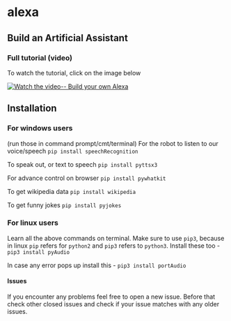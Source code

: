 # alexa
## Build an Artificial Assistant

### Full tutorial (video)
To watch the tutorial, click on the image below

[![Watch the video-- Build your own Alexa](https://drive.google.com/file/d/1uA0_LtIoMEEL3Hu6_SVgZzf9UMpLb3Ud/view?usp=sharing)](https://www.youtube.com/watch?v=e-haNpKQOt0 "Build your own Alexa")


## Installation
### For windows users
(run those in command prompt/cmt/terminal)
For the robot to listen to our voice/speech
`pip install speechRecognition`

To speak out, or text to speech
`pip install pyttsx3`

For advance control on browser
`pip install pywhatkit`

To get wikipedia data
`pip install wikipedia`

To get funny jokes
`pip install pyjokes`

### For linux users
Learn all the above commands on terminal. Make sure to use `pip3`, because in linux `pip` refers for `python2` and `pip3` refers to `python3`.
Install these too - 
`pip3 install pyAudio`

In case any error pops up install this -
`pip3 install portAudio`

#### Issues
If you encounter any problems feel free to open a new issue. Before that check other closed issues and check if your issue matches with any older issues.
